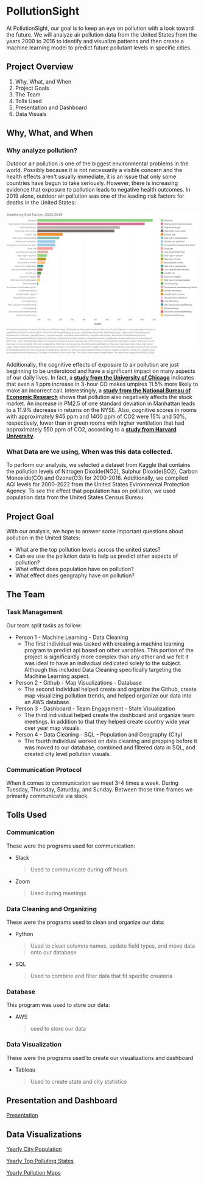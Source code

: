 # PollutionSight
At PollutionSight, our goal is to keep an eye on pollution with a look toward the future. We will analyze air pollution data from the United States from the years 2000 to 2016 to identify and visualize patterns and then create a machine learning model to predict future pollutant levels in specific cities.
## Project Overview
 1) Why, What, and When
 2) Project Goals
 3) The Team
 4) Tolls Used
 5) Presentation and Dashboard
 6) Data Visuals
## Why, What, and When
### Why analyze pollution?
Outdoor air pollution is one of the biggest environmental problems in the world. Possibly because it is not necessarily a visible concern and the health effects aren't usually immediate, it is an issue that only some countries have begun to take seriously. However, there is increasing evidence that exposure to pollution leads to negative health outcomes. In 2019 alone, outdoor air pollution was one of the leading risk factors for deaths in the United States:
 
![Deaths by risk factor for the United States in 2019](Resources/Deaths_by_Risk_Factor_2000_2019.png)
 
Additionally, the cognitive effects of exposure to air pollution are just beginning to be understood and have a significant impact on many aspects of our daily lives. In fact, a **[study from the University of Chicago](https://www.journals.uchicago.edu/doi/full/10.1086/698728)** indicates that even a 1 ppm increase in 3-hour CO makes umpires 11.5% more likely to make an incorrect call. Interestingly, a **[study from the National Bureau of Economic Research](https://www.nber.org/system/files/working_papers/w22753/w22753.pdf)** shows that pollution also negatively affects the stock market. An increase in PM2.5 of one standard deviation in Manhattan leads to a 11.9% decrease in returns on the NYSE. Also, cognitive scores in rooms with approximately 945 ppm and 1400 ppm of CO2 were 15% and 50%, respectively, lower than in green rooms with higher ventilation that had approximately 550 ppm of CO2, according to a **[study from Harvard University](https://dash.harvard.edu/bitstream/handle/1/27662232/4892924.pdf?sequence=1)**.
 
### What Data are we using, When was this data collected.
To perform our analysis, we selected a dataset from Kaggle that contains the pollution levels of Nitrogen Dioxide(NO2), Sulphur Dioxide(SO2), Carbon Monoxide(CO) and Ozone(O3) for 2000-2016. Additionally, we compiled AQI levels for 2000-2022 from the United States Evironmental Protection Agency. To see the effect that population has on pollution, we used population data from the United States Census Bureau.
 
## Project Goal
With our analysis, we hope to answer some important questions about pollution in the United States:
 
* What are the top pollution levels across the united states?
* Can we use the pollution data to help us predict other aspects of pollution?
* What effect does population have on pollution?
* What effect does geography have on pollution?
 
## The Team
### Task Management
Our team split tasks as follow:
* Person 1 - Machine Learning - Data Cleaning
    * The first individual was tasked with creating a machine learning program to predict api based on other variables. This portion of the project is significantly more complex than any other and we felt it was ideal to have an individual dedicated solely to the subject. Although this included Data Cleaning specifically targeting the Machine Learning aspect.
* Person 2 - Github - Map Visualizations - Database
    * The second individual helped create and organize the Github, create map visualizing pollution trends, and helped organize our data into an AWS database.
* Person 3 - Dashboard - Team Engagement - State Visualization
    * The third individual helped create the dashboard and organize team meetings. In addition to that they helped create country wide year over year map visuals.
* Person 4 - Data Cleaning - SQL - Population and Geography (City)
    * The fourth individual worked on data cleaning and prepping before it was moved to our database, combined and filtered data in SQL, and created city level pollution visuals.
### Communication Protocol
When it comes to communication we meet 3-4 times a week. During Tuesday, Thursday, Saturday, and Sunday. Between those time frames we primarily communicate via slack.
## Tolls Used
### Communication
These were the programs used for communication:
* Slack
    > Used to communicate during off hours
* Zoom
    > Used during meetings
 
### Data Cleaning and Organizing
These were the programs used to clean and organize our data:
* Python
    > Used to clean columns names, update field types, and move data onto our database
* SQL
    > Used to combine and filter data that fit specific createria
 
### Database
This program was used to store our data:
* AWS
    >used to store our data
 
### Data Visualization
These were the programs used to create our visualizations and dashboard
* Tableau
    > Used to create state and city statistics
 
## Presentation and Dashboard

[Presentation](https://docs.google.com/presentation/d/1-q1f62aT4ipLGKyN-nhjjkpQ-auFi5T6wycMF4iLf2Y/edit?usp=sharing)


## Data Visualizations 

[Yearly City Population](https://public.tableau.com/app/profile/jahid.miah/viz/YearlyCityPopulationvsPollution/YearlyCityPopulationvsPollution)

[Yearly Top Polluting States](https://public.tableau.com/app/profile/jahid.miah/viz/YearlyTopPollutingStates/YearlyTopPollutingStates)

[Yearly Pollution Maps](https://public.tableau.com/app/profile/jahid.miah/viz/YearlyTopPollutingStates/YearlyPollutionMaps?publish=yes)

